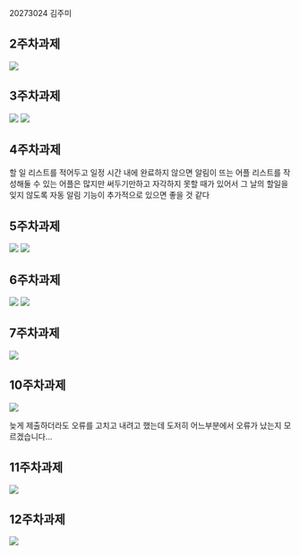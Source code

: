 20273024 김주미

## 2주차과제
<img width="" height="" src="./png/캡처 (1).png"></img>

## 3주차과제
<img width="" height="" src="./png/캡처.PNG"></img>
<img width="" height="" src="./png/캡처2.PNG"></img>

## 4주차과제

할 일 리스트를 적어두고 일정 시간 내에 완료하지 않으면 알림이 뜨는 어플
리스트를 작성해둘 수 있는 어플은 많지만 써두기만하고 자각하지 못할 때가 있어서
그 날의 할일을 잊지 않도록 자동 알림 기능이 추가적으로 있으면 좋을 것 같다

## 5주차과제
<img width="" height="" src="./png/cat.PNG"></img>
<img width="" height="" src="./png/dog.PNG"></img>

## 6주차과제
<img width="" height="" src="./png/capture1.PNG"></img>
<img width="" height="" src="./png/capture2.PNG"></img>

## 7주차과제
<img width="" height="" src="./png/d.PNG"></img>

## 10주차과제
<img width="" height="" src="./png/오류.PNG"></img>

늦게 제출하더라도 오류를 고치고 내려고 했는데 도저히 어느부분에서 오류가 났는지 모르겠습니다...

## 11주차과제
<img width="" height="" src="./png/11st.PNG"></img>

## 12주차과제
<img width="" height="" src="./png/name.PNG"></img>
